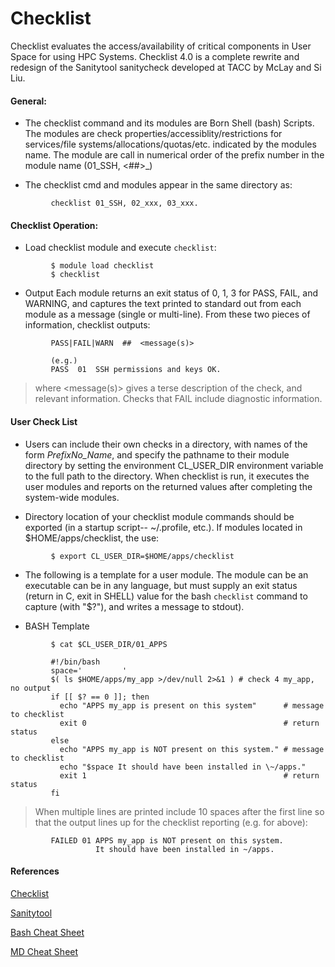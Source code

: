 Checklist
==============

Checklist evaluates the access/availability of critical components in User Space for using HPC Systems.
Checklist 4.0 is a complete rewrite and redesign of the Sanitytool sanitycheck developed at TACC by McLay and Si Liu.

#### General:

* The checklist command and its modules are Born Shell (bash) Scripts.  
The modules are check properties/accessiblity/restrictions
for services/file systems/allocations/quotas/etc. indicated by 
the modules name.  The module are call in numerical order of 
the prefix number in the module name (01_SSH, <##>_<whatever>)

* The checklist cmd and modules appear in the same directory as:

```
         checklist 01_SSH, 02_xxx, 03_xxx.
```

#### Checklist Operation:

* Load checklist module and execute `checklist`:

```
         $ module load checklist
         $ checklist
```

* Output
Each module returns an exit status of 0, 1, 3 for
PASS, FAIL, and WARNING, and captures the text printed 
to standard out from each module as a message (single or multi-line).
From these two pieces of information, checklist outputs:
```
         PASS|FAIL|WARN  ##  <message(s)>

         (e.g.)
         PASS  01  SSH permissions and keys OK.
```
> where <message(s)> gives a terse description of the check,
and relevant information.
Checks that FAIL include diagnostic information.

#### User Check List
* Users can include their own checks in a directory, with
names of the form *PrefixNo_Name*, and specify the pathname
to their module directory by setting the environment
CL_USER_DIR environment variable to the full path to the directory.
When checklist is run, it executes the user modules and 
reports on the returned values after completing 
the system-wide modules. 

* Directory location of your checklist module commands should be exported (in a startup script--  ~/.profile, etc.).  If modules located in $HOME/apps/checklist, the use:
  
```
         $ export CL_USER_DIR=$HOME/apps/checklist
```

* The following is a template for a user module. The module can be an executable
can be in any language, but must supply an exit status (return
in C, exit in SHELL) value for the bash `checklist` command to capture (with \"$?\"), and writes a message to stdout).

* BASH Template
```
         $ cat $CL_USER_DIR/01_APPS

         #!/bin/bash
         space='         '
         $( ls $HOME/apps/my_app >/dev/null 2>&1 ) # check 4 my_app, no output
         if [[ $? == 0 ]]; then
           echo "APPS my_app is present on this system"      # message to checklist
           exit 0                                            # return status
         else
           echo "APPS my_app is NOT present on this system." # message to checklist
           echo "$space It should have been installed in \~/apps."
           exit 1                                            # return status
         fi
```

  
> When multiple lines are printed include 10 spaces after the first line so that
the output lines up for the checklist reporting (e\.g\. for above):
       
```
         FAILED 01 APPS my_app is NOT present on this system.
                   It should have been installed in ~/apps.
```

#### References
[Checklist](https://github.com/tacc/checklist)

[Sanitytool](https://github.com/siliu-tacc/sanitytool)

[Bash Cheat Sheet](https://github.com/RehanSaeed/Bash-Cheat-Sheet/blob/main/README.md)

[MD Cheat Sheet](https://www.markdownguide.org/cheat-sheet/)

